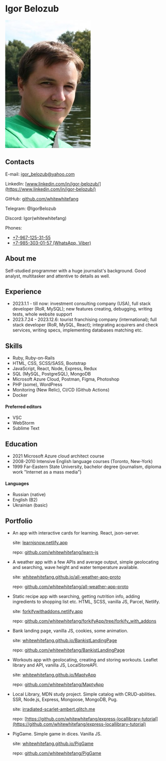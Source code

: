 # Igor Belozub

![](ib.jpeg)


## Contacts

E-mail: [igor_belozub@yahoo.com](mailto:igor_belozub@yahoo.com)

LinkedIn: [www.linkedin.com/in/igor-belozub/](https://www.linkedin.com/in/igor-belozub/)

GitHub: [github.com/whitewhitefang](https://github.com/whitewhitefang)

Telegram: @IgorBelozub

Discord: Igor(whitewhitefang)

Phones:

- [+7-967-125-31-55](tel:79671253155)
- [+7-985-303-01-57 (WhatsApp, Viber)](tel:79853030157)


## About me

Self-studied programmer with a huge journalist's background. Good analyst, multitasker and attentive to details as well. 


## Experience

- 2023.1.1 - till now: investment consulting company (USA), full stack developer (RoR, MySQL); new features creating, debugging, writing tests, whole website support
- 2023.7.24 - 2023.12.6: tourist franchising company (international); full stack developer (RoR, MySQL, React); integrating acquirers and check services, writing specs, implementing databases matching etc.


## Skills

- Ruby, Ruby-on-Rails
- HTML, CSS, SCSS/SASS, Bootstrap
- JavaScript, React, Node, Express, Redux
- SQL (MySQL, PostgreSQL), MongoDB
- Microsoft Azure Cloud, Postman, Figma, Photoshop
- PHP (some), WordPress
- Monitoring (New Relic), CI/CD (Github Actions)
- Docker


#### Preferred editors

- VSC
- WebStorm
- Sublime Text


## Education

- 2021 Microsoft Azure cloud architect course
- 2008-2010 Intensive English language courses (Toronto, New-York)
- 1999 Far-Eastern State University, bachelor degree (journalism, diploma work "Internet as a mass media")


#### Languages

- Russian (native)
- English (B2)
- Ukrainian (basic)


## Portfolio

- An app with interactive cards for learning. React, json-server.

    site: [learnjsnow.netlify.app](https://learnjsnow.netlify.app/)

    repo: [github.com/whitewhitefang/learn-js](https://github.com/whitewhitefang/learn-js/)

- A weather app with a few APIs and average output, simple geolocating and searching, wave height and water temperature available.

    site: [whitewhitefang.github.io/all-weather-app-proto](https://whitewhitefang.github.io/all-weather-app-proto/)

    repo: [github.com/whitewhitefang/all-weather-app-proto](https://github.com/whitewhitefang/all-weather-app-proto)

- Static recipe app with searching, getting nutrition info, adding ingredients to shopping list etc. HTML, SCSS, vanilla JS, Parcel, Netlify.

    site: [forkifywithaddons.netlify.app](https://forkifywithaddons.netlify.app/)

    repo: [github.com/whitewhitefang/forkifyApp/tree/forkify_with_addons](https://github.com/whitewhitefang/forkifyApp/tree/forkify_with_addons)

- Bank landing page, vanilla JS, cookies, some animation.

    site: [whitewhitefang.github.io/BankistLandingPage](https://whitewhitefang.github.io/BankistLandingPage/)

    repo: [github.com/whitewhitefang/BankistLandingPage](https://github.com/whitewhitefang/BankistLandingPage)

- Workouts app with geolocating, creating and storing workouts. Leaflet library and API, vanilla JS, LocalStoreAPI.

    site: [whitewhitefang.github.io/MaptyApp](https://whitewhitefang.github.io/MaptyApp/)

    repo: [github.com/whitewhitefang/MaptyApp](https://github.com/whitewhitefang/MaptyApp)

- Local Library, MDN study project. Simple catalog with CRUD-abilities. SSR, Node.js, Express, Mongoose, MongoDB, Pug.

    site: [irradiated-scarlet-ambert.glitch.me](https://irradiated-scarlet-ambert.glitch.me)

    repo: [https://github.com/whitewhitefang/express-locallibrary-tutorial](https://github.com/whitewhitefang/express-locallibrary-tutorial)

- PigGame. Simple game in dices. Vanilla JS.

    site: [whitewhitefang.github.io/PigGame](https://whitewhitefang.github.io/PigGame/)

    repo: [github.com/whitewhitefang/PigGame](https://github.com/whitewhitefang/PigGame)
